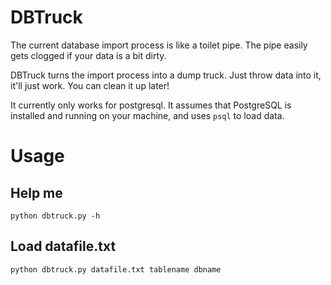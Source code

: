 # DBTruck

The current database import process is like a toilet pipe.  The pipe
easily gets clogged if your data is a bit dirty.

DBTruck turns the import process into a dump truck.  Just throw data
into it, it'll just work.  You can clean it up later!

It currently only works for postgresql.  It assumes that PostgreSQL
is installed and running on your machine, and uses `psql` to load data.

# Usage

## Help me

    python dbtruck.py -h

## Load datafile.txt

    python dbtruck.py datafile.txt tablename dbname